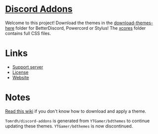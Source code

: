 # [Discord Addons](https://tomrdh.github.io/da-website/main)

Welcome to this project! Download the themes in the [download-themes-here](https://github.com/Tomrdh/discord-addons/tree/master/download-themes-here) folder for BetterDiscord, Powercord or Stylus! The [xcores](https://github.com/Tomrdh/discord-addons/tree/master/xcores) folder contains full CSS files.

# Links

- [Support server](https://discord.gg/v7ECsqT)
- [License](https://github.com/Tomrdh/discord-addons/blob/master/LICENSE.md)
- [Website](https://tomrdh.github.io/da-website/main)

# Notes

[Read this wiki](https://github.com/Tomrdh/discord-addons/wiki) if you don't know how to download and apply a theme.

`Tomrdh/discord-addons` is generated from `YTGamer/bdthemes` to continue updating these themes. `YTGamer/bdthemes` is now discontinued.
